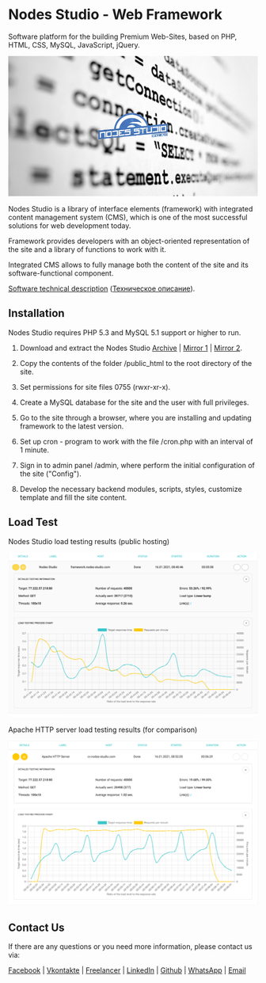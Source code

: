 # Nodes Studio - Web Framework

Software platform for the building Premium Web-Sites, based on PHP, HTML, CSS, MySQL, JavaScript, jQuery.

![](https://github.com/restinpc/Nodes-Studio/blob/master/nodes.jpg?raw=true)

Nodes Studio is a library of interface elements (framework) with integrated content management system (CMS), which is one of the most successful solutions for web development today.

Framework provides developers with an object-oriented representation of the site and a library of functions to work with it.

Integrated CMS allows to fully manage both the content of the site and its software-functional component.

[Software technical description][en] ([Техническое описание][ru]).

## Installation

Nodes Studio requires PHP 5.3 and MySQL 5.1 support or higher to run.

1. Download and extract the Nodes Studio [Archive][download] | [Mirror 1][mirror] | [Mirror 2][mirror_2].

2. Copy the contents of the folder /public_html to the root directory of the site.

3. Set permissions for site files 0755 (rwxr-xr-x).

4. Create a MySQL database for the site and the user with full privileges.

5. Go to the site through a browser, where you are installing and updating framework to the latest version.

6. Set up cron - program to work with the file /cron.php with an interval of 1 minute.

7. Sign in to admin panel /admin, where perform the initial configuration of the site ("Config").

8. Develop the necessary backend modules, scripts, styles, customize template and fill the site content.

## Load Test

Nodes Studio load testing results (public hosting)

[![](https://github.com/restinpc/Nodes-Studio/blob/master/loadest_nodes.png?raw=true)][loadest]  
  
  
Apache HTTP server load testing results (for comparison)

[![](https://github.com/restinpc/Nodes-Studio/blob/master/loadest_apache.png?raw=true)][loadest]


## Contact Us

If there are any questions or you need more information, please contact us via:

[Facebook][fb] | [Vkontakte][vk] | [Freelancer][fl] | [LinkedIn][li] | [Github][gh] | [WhatsApp][whatsapp] | [Email][email]

[en]: <http://nodes-studio.com>
[ru]: <http://nodes-tech.ru>
[download]: <http://nodes-studio.com/source/nodes_studio.zip>
[mirror]: <https://drive.google.com/open?id=0B5PrSx06jievRVdHWHZDdUU3UmM>
[mirror_2]: <https://www.dropbox.com/sh/d7z6lkiztlv4ghz/AABGAibKZt4fyr2tPLOoTo8Xa?dl=0>
[vk]: <https://vk.com/nodes_studio>
[fb]: <https://www.facebook.com/groups/nodesstudio/>
[fl]: <https://www.freelancer.com/u/restinpc.html>
[gh]: <https://github.com/restinpc>
[li]: <https://www.linkedin.com/in/nodes-studio>
[email]: <mailto:developing@nodes-tech.ru>
[whatsapp]: <https://api.whatsapp.com/send?phone=79192168386>
[loadest]: <http://loadest.io>
